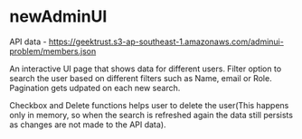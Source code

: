# newAdminUI
API data - https://geektrust.s3-ap-southeast-1.amazonaws.com/adminui-problem/members.json

An interactive UI page that shows data for different users.
Filter option to search the user based on different filters such as Name, email or Role.
Pagination gets udpated on each new search.

Checkbox and Delete functions helps user to delete the user(This happens only in memory, so when the search is refreshed again the data still persists as changes are not made to the API data).
